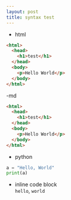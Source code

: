 ```yaml
---
layout: post
title: syntax test
---
```

- html

```html
<html>
  <head>
    <h1>test</h1>
  </head>
  <body>
    <p>Hello World</p>
  </body>
</html>
```

-md

```md
<html>
  <head>
    <h1>test</h1>
  </head>
  <body>
    <p>Hello World</p>
  </body>
</html>
```

- python

```python
a = "Hello, World"
print(a)
```

- inline code block<br>
`hello`, `world`
